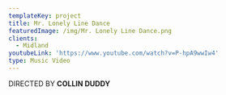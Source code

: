 ```yaml
---
templateKey: project
title: Mr. Lonely Line Dance
featuredImage: /img/Mr. Lonely Line Dance.png
clients:
  - Midland
youtubeLink: 'https://www.youtube.com/watch?v=P-hpA9wwIw4'
type: Music Video
---
```

DIRECTED BY **COLLIN DUDDY**
